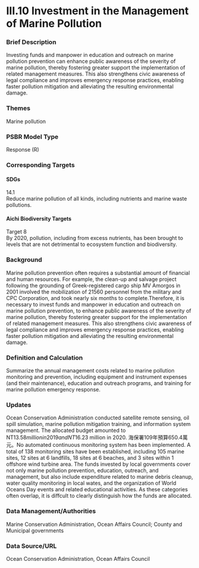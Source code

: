 # III.10 Investment in the Management of Marine Pollution

### Brief Description

Investing funds and manpower in education and outreach on marine pollution prevention can enhance public awareness of the severity of marine pollution, thereby fostering greater support the implementation of related management measures. This also strengthens civic awareness of legal compliance and improves emergency response practices, enabling faster pollution mitigation and alleviating the resulting environmental damage.

### Themes

Marine pollution

### PSBR Model Type

Response (R)

### Corresponding Targets

#### SDGs

14.1<br> Reduce marine pollution of all kinds, including nutrients
and marine waste pollutions.<br>

#### Aichi Biodiversity Targets

Target 8 <br>
By 2020, pollution, including from excess nutrients, has been brought to levels that are not detrimental to ecosystem function and biodiversity.

### Background

Marine pollution prevention often requires a substantial amount of financial and human resources. For example, the clean-up and salvage project following the grounding of Greek-registered cargo ship MV Amorgos in 2001 involved the mobilization of 21560 personnel from the military and CPC Corporation, and took nearly six months to complete.Therefore, it is necessary to invest funds and manpower in education and outreach on marine pollution prevention, to enhance public awareness of the severity of marine pollution, thereby fostering greater support for the implementation of related management measures. This also strengthens civic awareness of legal compliance and improves emergency response practices, enabling faster pollution mitigation and alleviating the resulting environmental damage.

### Definition and Calculation

Summarize the annual management costs related to marine pollution monitoring and prevention, including equipment and instrument expenses (and their maintenance), education and outreach programs, and training for marine pollution emergency response.

### Updates

Ocean Conservation Administration conducted satellite remote sensing, oil spill simulation, marine pollution mitigation training, and information system management. The allocated budget amounted to NT$13.58 million in 2019 and NT$16.23 million in 2020.
海保署109年預算650.4萬元。No automated continuous monitoring system has been implemented. A total of 138 monitoring sites have been established, including 105 marine sites, 12 sites at 6 landfills, 18 sites at 6 beaches, and 3 sites within 1 offshore wind turbine area.
The funds invested by local governments cover not only marine pollution prevention, education, outreach, and management, but also include expenditure related to marine debris cleanup, water quality monitoring in local wates, and the organization of World Oceans Day events and related educational activities. As these categories often overlap, it is diffcult to clearly distinguish how the funds are allocated.

### Data Management/Authorities

Marine Conservation Administration, Ocean Affairs Council; County and Municipal governments

### Data Source/URL

Ocean Conservation Administration, Ocean Affairs Council
